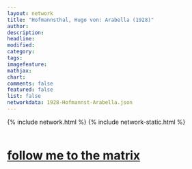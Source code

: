 ```yaml
---
layout: network
title: "Hofmannsthal, Hugo von: Arabella (1928)"
author:
description:
headline:
modified:
category:
tags: 
imagefeature: 
mathjax: 
chart: 
comments: false
featured: false
list: false
networkdata: 1928-Hofmannst-Arabella.json
---
```

{% include network.html %}
{% include network-static.html %}
<div class="row">
  <div class="small-5 small-centered columns"><a href="/matrix210"><h1>follow me to the matrix</h1></a>
</div>
</div>
